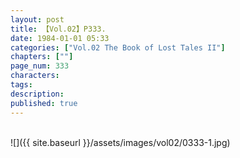 ```yaml
---
layout: post
title: 【Vol.02】P333.
date: 1984-01-01 05:33
categories: ["Vol.02 The Book of Lost Tales II"]
chapters: [""]
page_num: 333
characters: 
tags: 
description: 
published: true
---
```


<br>
![]({{ site.baseurl }}/assets/images/vol02/0333-1.jpg)
<br><br>
